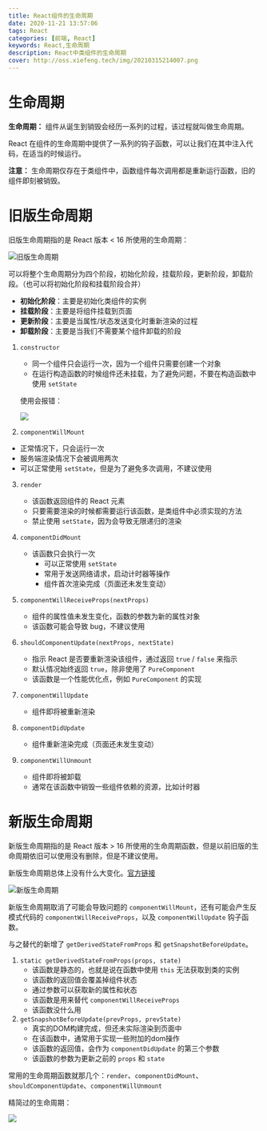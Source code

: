 ```yaml
---
title: React组件的生命周期
date: 2020-11-21 13:57:06
tags: React
categories: [前端, React]
keywords: React,生命周期
description: React中类组件的生命周期
cover: http://oss.xiefeng.tech/img/20210315214007.png
---
```


# 生命周期

**生命周期：** 组件从诞生到销毁会经历一系列的过程，该过程就叫做生命周期。

React 在组件的生命周期中提供了一系列的钩子函数，可以让我们在其中注入代码，在适当的时候运行。

**注意：** 生命周期仅存在于类组件中，函数组件每次调用都是重新运行函数，旧的组件即刻被销毁。

# 旧版生命周期

旧版生命周期指的是 React 版本 < 16 所使用的生命周期：

![旧版生命周期](https://xf-blog-imgs.oss-cn-hangzhou.aliyuncs.com/img/%E6%97%A7%E7%89%88%E7%94%9F%E5%91%BD%E5%91%A8%E6%9C%9F.png)

可以将整个生命周期分为四个阶段，初始化阶段，挂载阶段，更新阶段，卸载阶段。（也可以将初始化阶段和挂载阶段合并）

- **初始化阶段**：主要是初始化类组件的实例
- **挂载阶段**：主要是将组件挂载到页面
- **更新阶段**：主要是当属性/状态发送变化时重新渲染的过程
- **卸载阶段**：主要是当我们不需要某个组件卸载的阶段

1. `constructor`

	- 同一个组件只会运行一次，因为一个组件只需要创建一个对象
	- 在运行构造函数的时候组件还未挂载，为了避免问题，不要在构造函数中使用 `setState`

	使用会报错：

	![](https://xf-blog-imgs.oss-cn-hangzhou.aliyuncs.com/img/image-20201121154950176.png)

2. `componentWillMount`

  - 正常情况下，只会运行一次
  - 服务端渲染情况下会被调用两次
  - 可以正常使用 `setState`，但是为了避免多次调用，不建议使用

3. `render`

	- 该函数返回组件的 React 元素
	- 只要需要渲染的时候都需要运行该函数，是类组件中必须实现的方法
	- 禁止使用 `setState`，因为会导致无限递归的渲染

4. `componentDidMount`

	- 该函数只会执行一次
	  - 可以正常使用 `setState`
	  - 常用于发送网络请求，启动计时器等操作
	  - 组件首次渲染完成（页面还未发生变动）

5. `componentWillReceiveProps(nextProps)`

	- 组件的属性值未发生变化，函数的参数为新的属性对象
	- 该函数可能会导致 bug，不建议使用

6. `shouldComponentUpdate(nextProps, nextState)` 

	- 指示 React 是否要重新渲染该组件，通过返回 `true` / `false` 来指示
	- 默认情况始终返回 `true`，除非使用了 `PureComponent`
	- 该函数是一个性能优化点，例如 `PureComponent` 的实现
	
7. `componentWillUpdate`

	- 组件即将被重新渲染

8. `componentDidUpdate`

	- 组件重新渲染完成（页面还未发生变动）
	
9. `componentWillUnmount`

	- 组件即将被卸载
	- 通常在该函数中销毁一些组件依赖的资源，比如计时器

# 新版生命周期

新版生命周期指的是 React 版本 > 16 所使用的生命周期函数，但是以前旧版的生命周期依旧可以使用没有删除，但是不建议使用。

新版生命周期总体上没有什么大变化。[官方链接](https://projects.wojtekmaj.pl/react-lifecycle-methods-diagram/)

![新版生命周期](https://xf-blog-imgs.oss-cn-hangzhou.aliyuncs.com/img/image-20201121160819551.png)

新版生命周期取消了可能会导致问题的 `componentWillMount`，还有可能会产生反模式代码的 `componentWillReceiveProps`，以及 `componentWillUpdate` 钩子函数。

与之替代的新增了 `getDerivedStateFromProps` 和 `getSnapshotBeforeUpdate`。

1. `static getDerivedStateFromProps(props, state)`
	- 该函数是静态的，也就是说在函数中使用 `this` 无法获取到类的实例
	- 该函数的返回值会覆盖掉组件状态
	- 通过参数可以获取新的属性和状态
	- 该函数是用来替代  `componentWillReceiveProps`
	- 该函数没什么用
2. `getSnapshotBeforeUpdate(prevProps, prevState)`
	- 真实的DOM构建完成，但还未实际渲染到页面中
	- 在该函数中，通常用于实现一些附加的dom操作
	- 该函数的返回值，会作为 `componentDidUpdate` 的第三个参数
	- 该函数的参数为更新之前的 `props` 和 `state` 

常用的生命周期函数就那几个：`render`、`componentDidMount`、`shouldComponentUpdate`、`componentWillUnmount` 

精简过的生命周期：

![](https://xf-blog-imgs.oss-cn-hangzhou.aliyuncs.com/img/image-20201121163052930.png)
